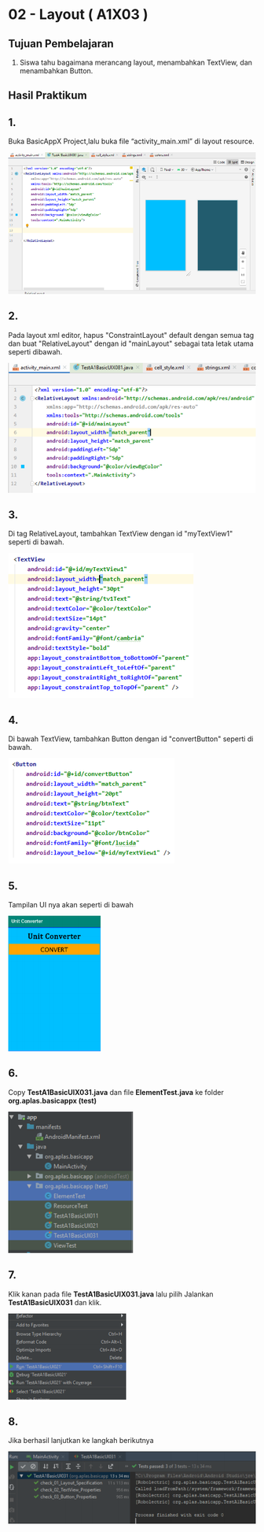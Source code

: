 # 02 - Layout ( A1X03 )


## Tujuan Pembelajaran

1. Siswa tahu bagaimana merancang layout, menambahkan TextView, dan menambahkan Button.

## Hasil Praktikum 

## 1.
Buka BasicAppX Project,lalu 
buka file “activity_main.xml” di layout resource.

![Teks alternatif](img/A1X03/1.PNG)

## 2. 
Pada layout xml editor, hapus "ConstraintLayout" default dengan semua tag dan
buat "RelativeLayout" dengan id "mainLayout" sebagai tata letak utama seperti dibawah.

![Teks alternatif](img/A1X03/2.PNG)


## 3.
Di tag RelativeLayout, tambahkan TextView dengan id "myTextView1" seperti di bawah.

![Teks alternatif](img/A1X03/3.PNG)

## 4. 
Di bawah TextView, tambahkan Button dengan id "convertButton" seperti
di bawah.

![Teks alternatif](img/A1X03/4.PNG)

## 5. 
Tampilan UI nya akan seperti di bawah

![Teks alternatif](img/A1X03/5.PNG)

## 6. 
Copy **TestA1BasicUIX031.java** dan file **ElementTest.java** ke folder
**org.aplas.basicappx (test)**

![Teks alternatif](img/A1X03/6.PNG)

## 7. 
Klik kanan pada file **TestA1BasicUIX031.java** lalu pilih Jalankan
**TestA1BasicUIX031** dan klik.

![Teks alternatif](img/A1X02/7.PNG)

## 8. 
Jika berhasil lanjutkan ke langkah berikutnya 

![Teks alternatif](img/A1X03/7.PNG)



